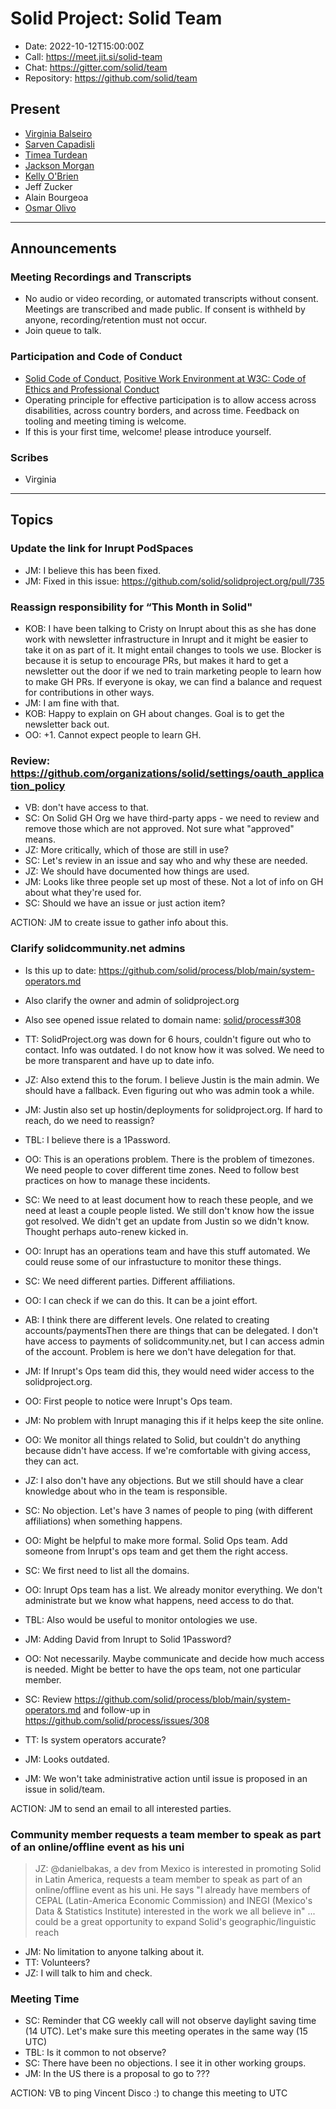 # Solid Project: Solid Team

* Date: 2022-10-12T15:00:00Z
* Call: <https://meet.jit.si/solid-team>
* Chat: <https://gitter.com/solid/team>
* Repository: <https://github.com/solid/team>

## Present

* [Virginia Balseiro](https://virginiabalseiro.com/#me)
* [Sarven Capadisli](https://csarven.ca/#i)
* [Timea Turdean](https://timea.solidcommunity.net/profile/card#me)
* [Jackson Morgan](https://jackson.solidcommunity.net/profile/card#me)
* [Kelly O'Brien](https://id.inrupt.com/kellyo)
* Jeff Zucker
* Alain Bourgeoa
* [Osmar Olivo](https://id.inrupt.com/oz)

---

## Announcements

### Meeting Recordings and Transcripts

* No audio or video recording, or automated transcripts without consent. Meetings are transcribed and made public. If consent is withheld by anyone, recording/retention must not occur.
* Join queue to talk.

### Participation and Code of Conduct

* [Solid Code of Conduct](https://github.com/solid/process/blob/main/code-of-conduct.md), [Positive Work Environment at W3C: Code of Ethics and Professional Conduct](https://www.w3.org/Consortium/cepc/)
* Operating principle for effective participation is to allow access across disabilities, across country borders, and across time. Feedback on tooling and meeting timing is welcome.
* If this is your first time, welcome! please introduce yourself.

### Scribes

* Virginia

---

## Topics

### Update the link for Inrupt PodSpaces

* JM: I believe this has been fixed.
* JM: Fixed in this issue: <https://github.com/solid/solidproject.org/pull/735>

### Reassign responsibility for “This Month in Solid"

* KOB: I have been talking to Cristy on Inrupt about this as she has done work with newsletter infrastructure in Inrupt and it might be easier to take it on as part of it. It might entail changes to tools we use. Blocker is because it is setup to encourage PRs, but makes it hard to get a newsletter out the door if we ned to train marketing people to learn how to make GH PRs. If everyone is okay, we can find a balance and request for contributions in other ways.
* JM: I am fine with that.
* KOB: Happy to explain on GH about changes. Goal is to get the newsletter back out.
* OO: +1. Cannot expect people to learn GH.

### Review:  <https://github.com/organizations/solid/settings/oauth_application_policy>

* VB: don't have access to that.
* SC: On Solid GH Org we have third-party apps - we need to review and remove those which are not approved. Not sure what "approved" means.
* JZ: More critically, which of those are still in use?
* SC: Let's review in an issue and say who and why these are needed.
* JZ: We should have documented how things are used.
* JM: Looks like three people set up most of these. Not a lot of info on GH about what they're used for.
* SC: Should we have an issue or just action item?

ACTION: JM to create issue to gather info about this.  

### Clarify solidcommunity.net admins

* Is this up to date: <https://github.com/solid/process/blob/main/system-operators.md>
* Also clarify the owner and admin of solidproject.org
* Also see opened issue related to domain name: [solid/process#308](https://github.com/solid/process/issues/308#issue-1394455505)
* TT: SolidProject.org was down for 6 hours, couldn't figure out who to contact. Info was outdated. I do not know how it was solved. We need to be more transparent and have up to date info.
* JZ: Also extend this to the forum. I believe Justin is the main admin. We should have a fallback. Even figuring out who was admin took a while.
* JM: Justin also set up hostin/deployments for solidproject.org. If hard to reach, do we need to reassign?
* TBL: I believe there is a 1Password.
* OO: This is an operations problem. There is the problem of timezones. We need people to cover different time zones. Need to follow best practices on how to manage these incidents.
* SC: We need to at least document how to reach these people, and we need at least a couple people listed. We still don't know how the issue got resolved. We didn't get an update from Justin so we didn't know. Thought perhaps auto-renew kicked in.
* OO: Inrupt has an operations team and have this stuff automated. We could reuse some of our infrastucture to monitor these things.
* SC: We need different parties. Different affiliations.
* OO: I can check if we can do this. It can be a joint effort.
* AB: I think there are different levels. One related to creating accounts/paymentsThen there are things that can be delegated. I don't have access to payments of solidcommunity.net, but I can access admin of the account. Problem is here we don't have delegation for that.
* JM: If Inrupt's Ops team did this, they would need wider access to the solidproject.org.
* OO: First people to notice were Inrupt's Ops team.
* JM: No problem with Inrupt managing this if it helps keep the site online.
* OO: We monitor all things related to Solid, but couldn't do anything because didn't have access. If we're comfortable with giving access, they can act.
* JZ: I also don't have any objections. But we still should have a clear knowledge about who in the team is responsible.
* SC: No objection. Let's have 3 names of people to ping (with different affiliations) when something happens.
* OO: Might be helpful to make more formal. Solid Ops team. Add someone from Inrupt's ops team and get them the right access.
* SC: We first need to list all the domains.
* OO: Inrupt Ops team has a list. We already monitor everything. We don't administrate but we know what happens, need access to do that.
* TBL: Also would be useful to monitor ontologies we use.
* JM: Adding David from Inrupt to Solid 1Password?
* OO: Not necessarily. Maybe communicate and decide how much access is needed. Might be better to have the ops team, not one particular member.
* SC: Review <https://github.com/solid/process/blob/main/system-operators.md> and follow-up in <https://github.com/solid/process/issues/308>

* TT: Is system operators accurate?
* JM: Looks outdated.
* JM: We won't take administrative action until issue is proposed in an issue in solid/team.

ACTION: JM to send an email to all interested parties.

### Community member requests a team member to speak as part of an online/offline event as his uni

> JZ: @danielbakas, a dev from Mexico is interested in promoting Solid in Latin America, requests a team member to speak as part of an online/offline event as his uni. He says "I already have members of CEPAL (Latin-America Economic Commission) and INEGI (Mexico's Data & Statistics Institute) interested in the work we all believe in" ... could be a great opportunity to expand Solid's geographic/linguistic reach

* JM: No limitation to anyone talking about it.
* TT: Volunteers?
* JZ: I will talk to him and check.

### Meeting Time

* SC: Reminder that CG weekly call will not observe daylight saving time (14 UTC). Let's make sure this meeting operates in the same way (15 UTC)
* TBL: Is it common to not observe?
* SC: There have been no objections. I see it in other working groups.
* JM: In the US there is a proposal to go to ???

ACTION: VB to ping Vincent Disco :) to change this meeting to UTC
